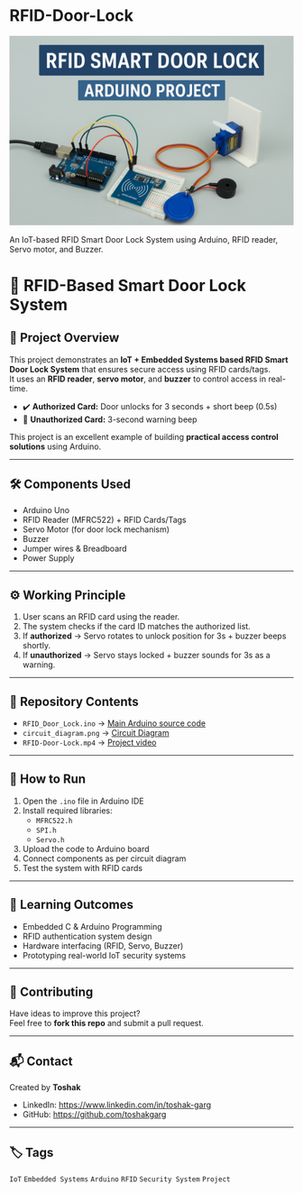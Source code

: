 # RFID-Door-Lock
![RFID Smart Door Lock](Media/banner.png)

An IoT-based RFID Smart Door Lock System using Arduino, RFID reader, Servo motor, and Buzzer.
# 🔐 RFID-Based Smart Door Lock System

## 📌 Project Overview
This project demonstrates an **IoT + Embedded Systems based RFID Smart Door Lock System** that ensures secure access using RFID cards/tags.  
It uses an **RFID reader**, **servo motor**, and **buzzer** to control access in real-time.

- ✔️ **Authorized Card:** Door unlocks for 3 seconds + short beep (0.5s)  
- 🚫 **Unauthorized Card:** 3-second warning beep  

This project is an excellent example of building **practical access control solutions** using Arduino.

---

## 🛠️ Components Used
- Arduino Uno    
- RFID Reader (MFRC522) + RFID Cards/Tags  
- Servo Motor (for door lock mechanism)  
- Buzzer  
- Jumper wires & Breadboard  
- Power Supply  

---

## ⚙️ Working Principle
1. User scans an RFID card using the reader.  
2. The system checks if the card ID matches the authorized list.  
3. If **authorized** → Servo rotates to unlock position for 3s + buzzer beeps shortly.  
4. If **unauthorized** → Servo stays locked + buzzer sounds for 3s as a warning.  

---

## 📂 Repository Contents
- `RFID_Door_Lock.ino` → [Main Arduino source code](RFID_Door_Lock.ino)  
- `circuit_diagram.png` → [Circuit Diagram](Media/Circuit%20Diagram.png) 
- `RFID-Door-Lock.mp4` → [Project video](Media/RFID-Door-Lock.mp4)

---

## 🚀 How to Run
1. Open the `.ino` file in Arduino IDE  
2. Install required libraries:  
   - `MFRC522.h`  
   - `SPI.h`  
   - `Servo.h`  
3. Upload the code to Arduino board  
4. Connect components as per circuit diagram  
5. Test the system with RFID cards  

---

## 📖 Learning Outcomes
- Embedded C & Arduino Programming  
- RFID authentication system design  
- Hardware interfacing (RFID, Servo, Buzzer)  
- Prototyping real-world IoT security systems  

---

## 🤝 Contributing
Have ideas to improve this project?  
Feel free to **fork this repo** and submit a pull request.  

---

## 📬 Contact
Created by **Toshak**  
- LinkedIn: https://www.linkedin.com/in/toshak-garg  
- GitHub: https://github.com/toshakgarg  

---

## 🏷️ Tags
`IoT` `Embedded Systems` `Arduino` `RFID` `Security System` `Project`
